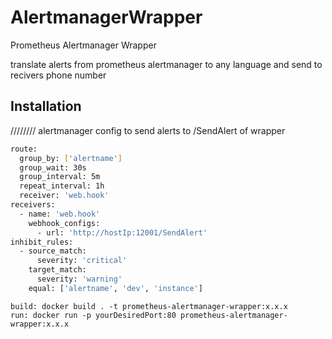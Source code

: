 # AlertmanagerWrapper
Prometheus Alertmanager Wrapper

translate alerts from prometheus alertmanager to any language
and send to recivers phone number



## Installation

//////// alertmanager config to send alerts to /SendAlert of wrapper

```bash
route:
  group_by: ['alertname']
  group_wait: 30s
  group_interval: 5m
  repeat_interval: 1h
  receiver: 'web.hook'
receivers:
  - name: 'web.hook'
    webhook_configs:
      - url: 'http://hostIp:12001/SendAlert'
inhibit_rules:
  - source_match:
      severity: 'critical'
    target_match:
      severity: 'warning'
    equal: ['alertname', 'dev', 'instance']
```
    build: docker build . -t prometheus-alertmanager-wrapper:x.x.x
    run: docker run -p yourDesiredPort:80 prometheus-alertmanager-wrapper:x.x.x